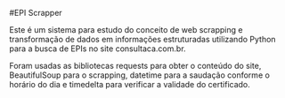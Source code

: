 #EPI Scrapper

Este é um sistema para estudo do conceito de web scrapping e transformação de dados em informações estruturadas utilizando Python para a busca de EPIs no site consultaca.com.br.

Foram usadas as bibliotecas requests para obter o conteúdo do site, BeautifulSoup para o scrapping, datetime para a saudação conforme o horário do dia e timedelta para verificar a validade do certificado.
